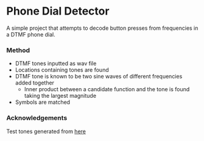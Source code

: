 # Phone Dial Detector

A simple project that attempts to decode button presses
from frequencies in a DTMF phone dial.

### Method

  - DTMF tones inputted as wav file
  - Locations containing tones are found
  - DTMF tone is known to be two sine waves of different frequencies added together
    - Inner product between a candidate function and the tone is found taking the largest magnitude
  - Symbols are matched

### Acknowledgements

Test tones generated from [here](http://www.audiocheck.net/audiocheck_dtmf.php)
